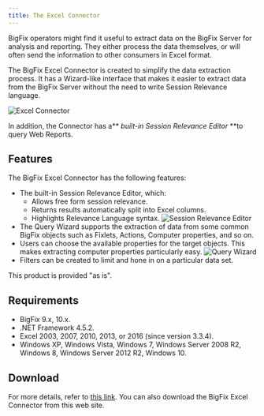```yaml
---
title: The Excel Connector
---
```


BigFix operators might find it useful to extract data on the BigFix Server for analysis and reporting.
They either process the data themselves, or will often send the information to other consumers in Excel format.

The BigFix Excel Connector is created to simplify the data extraction process.
It has a Wizard-like interface that makes it easier to extract data from the BigFix Server without the need to write Session Relevance language.

![Excel Connector](/static/img/excel_connector.png) 

In addition, the Connector has a** *built-in Session Relevance Editor* **to query Web Reports.

## Features

The BigFix Excel Connector has the following features:
- The built-in Session Relevance Editor, which:
   - Allows free form session relevance.
   - Returns results automatically split into Excel columns.
   - Highlights Relevance Language syntax. 
   ![Session Relevance Editor](/static/img/session_relevance_editor.jpg)
- The Query Wizard supports the extraction of data from some common BigFix objects such as Fixlets, Actions, Computer properties, and so on.
- Users can choose the available properties for the target objects. This makes extracting computer properties particularly easy.
![Query Wizard](/static/img/query_wizard.jpg)
- Filters can be created to limit and hone in on a particular data set.

This product is provided "as is".

## Requirements
- BigFix 9.x, 10.x.
- .NET Framework 4.5.2.
- Excel 2003, 2007, 2010, 2013, or 2016 (since version 3.3.4).
- Windows XP, Windows Vista, Windows 7, Windows Server 2008 R2, Windows 8, Windows Server 2012 R2, Windows 10.

## Download
For more details, refer to [this link](https://bigfix-wiki.hcltechsw.com/wikis/home?lang=en-us#!/wiki/BigFix%20Wiki/page/Excel%20Connector). You can also download the BigFix Excel Connector from this web site.
